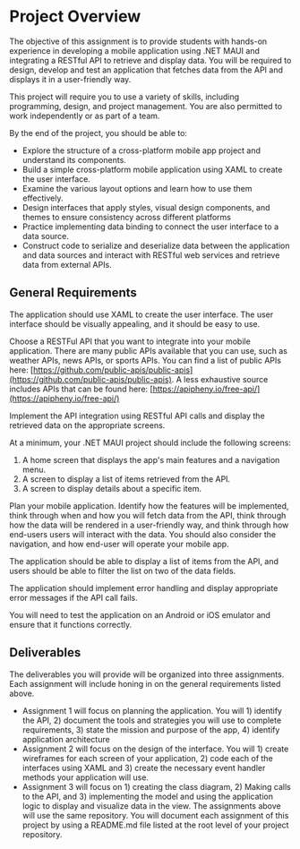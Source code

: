 # Project Overview 
The objective of this assignment is to provide students with hands-on experience in developing a mobile application using .NET MAUI and integrating a RESTful API to retrieve and display data.  You will be required to design, develop and test an application that fetches data from the API and displays it in a user-friendly way.

This project will require you to use a variety of skills, including programming, design, and project management. You are also permitted to work independently or as part of a team.

By the end of the project, you should be able to:
- Explore the structure of a cross-platform mobile app project and understand its components. 
- Build a simple cross-platform mobile application using XAML to create the user interface. 
- Examine the various layout options and learn how to use them effectively. 
- Design interfaces that apply styles, visual design components, and themes to ensure consistency across different platforms 
- Practice implementing data binding to connect the user interface to a data source. 
- Construct code to serialize and deserialize data between the application and data sources and interact with RESTful web services and retrieve data from external APIs.

## General Requirements
The application should use XAML to create the user interface. The user interface should be visually appealing, and it should be easy to use.

Choose a RESTFul  API that you want to integrate into your mobile application. There are many public APIs available that you can use, such as weather APIs, news APIs, or sports APIs. You can find a list of public APIs here: [https://github.com/public-apis/public-apis](https://github.com/public-apis/public-apis).  A less exhaustive source includes APIs that can be found here: [https://apipheny.io/free-api/](https://apipheny.io/free-api/)
 
Implement the API integration using RESTful API calls and display the retrieved data on the appropriate screens.

At a minimum, your .NET MAUI project should include the  following screens:
1. A home screen that displays the app's main features and a navigation menu.
2. A screen to display a list of items retrieved from the API.
3. A screen to display details about a specific item.

Plan your mobile application. Identify how the features will be implemented, think through when and how you will fetch data from the API, think through how the data will be rendered in a user-friendly way, and think through how end-users users will interact with the data. You should also consider the navigation, and how end-user will operate your mobile app.

The application should be able to display a list of items from the API, and users should be able to filter the list on two of the data fields.
 
The application should implement error handling and display appropriate error messages if the API call fails.

You will need to test the application on an Android or iOS emulator and ensure that it functions correctly.

## Deliverables
The deliverables you will provide will be organized into three assignments.  Each assignment will include honing in on the general requirements listed above. 

- Assignment 1 will focus on planning the application. You will  1) identify the API, 2) document the tools and strategies you will use to complete requirements, 3) state the mission and purpose of the app, 4) identify application architecture
- Assignment 2 will focus on the design of the interface.  You will 1) create wireframes for each screen of your application, 2) code each of the interfaces using XAML and 3) create the necessary event handler methods your application will use.
- Assignment 3 will focus on 1) creating the class diagram, 2) Making calls to the API, and 3) implementing the model and using the application logic to display and visualize data in the view.
The assignments above will use the same repository.  You will document each assignment of this project by using a README.md file listed at the root level of your project repository.

